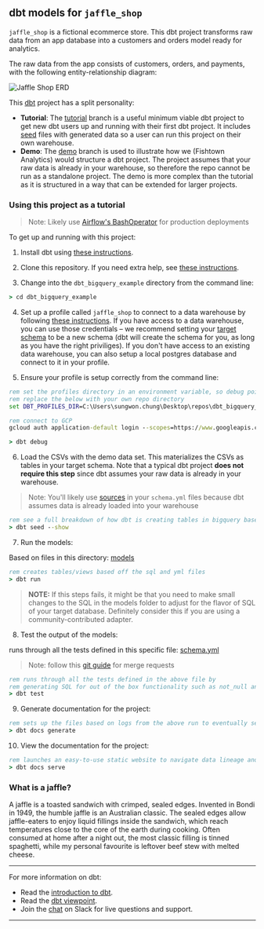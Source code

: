 ## dbt models for `jaffle_shop`

`jaffle_shop` is a fictional ecommerce store. This dbt project transforms raw
data from an app database into a customers and orders model ready for analytics.

The raw data from the app consists of customers, orders, and payments, with the
following entity-relationship diagram:

![Jaffle Shop ERD](/etc/jaffle_shop_erd.png)

This [dbt](https://www.getdbt.com/) project has a split personality:

- **Tutorial**: The [tutorial](https://github.com/fishtown-analytics/jaffle_shop/tree/master)
  branch is a useful minimum viable dbt project to get new dbt users up and
  running with their first dbt project. It includes [seed](https://docs.getdbt.com/reference#seed)
  files with generated data so a user can run this project on their own warehouse.
- **Demo**: The [demo](https://github.com/fishtown-analytics/jaffle_shop/tree/demo/master)
  branch is used to illustrate how we (Fishtown Analytics) would structure a dbt
  project. The project assumes that your raw data is already in your warehouse,
  so therefore the repo cannot be run as a standalone project. The demo is more
  complex than the tutorial as it is structured in a way that can be extended for
  larger projects.

### Using this project as a tutorial

> Note: Likely use [Airflow's BashOperator](https://docs.getdbt.com/docs/running-dbt-in-production#section-using-airflow) for production deployments

To get up and running with this project:

1. Install dbt using [these instructions](https://docs.getdbt.com/docs/installation).

2. Clone this repository. If you need extra help, see [these instructions](https://docs.getdbt.com/docs/use-an-existing-project).

3. Change into the `dbt_bigquery_example` directory from the command line:

```cmd
> cd dbt_bigquery_example
```

4. Set up a profile called `jaffle_shop` to connect to a data warehouse by
   following [these instructions](https://docs.getdbt.com/docs/configure-your-profile).
   If you have access to a data warehouse, you can use those credentials – we
   recommend setting your [target schema](https://docs.getdbt.com/docs/configure-your-profile#section-populating-your-profile)
   to be a new schema (dbt will create the schema for you, as long as you have
   the right priviliges). If you don't have access to an existing data warehouse,
   you can also setup a local postgres database and connect to it in your profile.

5. Ensure your profile is setup correctly from the command line:

```cmd
rem set the profiles directory in an environment variable, so debug points to the right files
rem replace the below with your own repo directory
set DBT_PROFILES_DIR=C:\Users\sungwon.chung\Desktop\repos\dbt_bigquery_example

rem connect to GCP
gcloud auth application-default login --scopes=https://www.googleapis.com/auth/userinfo.email,https://www.googleapis.com/auth/cloud-platform,https://www.googleapis.com/auth/drive.readonly

> dbt debug
```

6. Load the CSVs with the demo data set. This materializes the CSVs as tables in
   your target schema. Note that a typical dbt project **does not require this
   step** since dbt assumes your raw data is already in your warehouse.

> Note: You'll likely use [sources](https://docs.getdbt.com/docs/using-sources#section-defining-sources) in your `schema.yml` files because dbt assumes data is already loaded into your warehouse

```cmd
rem see a full breakdown of how dbt is creating tables in bigquery based on the csv files in the data directory
> dbt seed --show
```

7. Run the models:

Based on files in this directory: [models](/models)

```cmd
rem creates tables/views based off the sql and yml files
> dbt run
```

> **NOTE:** If this steps fails, it might be that you need to make small changes to the SQL in the models folder to adjust for the flavor of SQL of your target database. Definitely consider this if you are using a community-contributed adapter.

8. Test the output of the models:

runs through all the tests defined in this specific file: [schema.yml](/models/core/schema.yml)

> Note: follow this [git guide](https://github.com/fishtown-analytics/corp/blob/master/git-guide.md) for merge requests

```cmd
rem runs through all the tests defined in the above file by
rem generating SQL for out of the box functionality such as not_null and unique fields
> dbt test
```

9. Generate documentation for the project:

```cmd
rem sets up the files based on logs from the above run to eventually serve in a static website
> dbt docs generate
```

10. View the documentation for the project:

```cmd
rem launches an easy-to-use static website to navigate data lineage and understand table structures
> dbt docs serve
```

### What is a jaffle?

A jaffle is a toasted sandwich with crimped, sealed edges. Invented in Bondi in 1949, the humble jaffle is an Australian classic. The sealed edges allow jaffle-eaters to enjoy liquid fillings inside the sandwich, which reach temperatures close to the core of the earth during cooking. Often consumed at home after a night out, the most classic filling is tinned spaghetti, while my personal favourite is leftover beef stew with melted cheese.

---

For more information on dbt:

- Read the [introduction to dbt](https://dbt.readme.io/docs/introduction).
- Read the [dbt viewpoint](https://dbt.readme.io/docs/viewpoint).
- Join the [chat](http://slack.getdbt.com/) on Slack for live questions and support.

---
